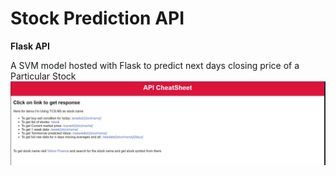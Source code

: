 # Stock Prediction API
**Flask API**

A SVM model hosted with Flask to predict next days closing price of a Particular Stock
![alt text](https://github.com/teshank2137/stockprediction/blob/main/media/ss.jpg?raw=true)